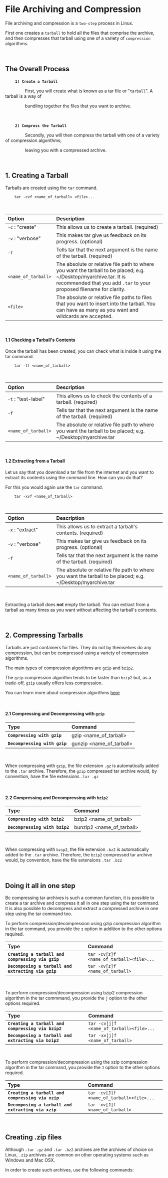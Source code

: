 # **File Archiving and Compression**

File archiving and compression is a `two-step` process in Linux.

First one creates a `tarball` to hold all the files that comprise the archive, and then
compresses that tarball using one of a variety of `compression` algorithms.

&nbsp;

## **The Overall Process**

&nbsp; &nbsp; &nbsp; &nbsp; **`1) Create a Tarball`**

&nbsp; &nbsp; &nbsp; &nbsp; &nbsp; &nbsp; &nbsp; &nbsp; First, you will create what is known as a tar file or "`tarball`". A tarball is a way of 

&nbsp; &nbsp; &nbsp; &nbsp; &nbsp; &nbsp; &nbsp; &nbsp; bundling together the files that you want to archive.

&nbsp;

&nbsp; &nbsp; &nbsp; &nbsp; **`2) Compress the Tarball`**

&nbsp; &nbsp; &nbsp; &nbsp; &nbsp; &nbsp; &nbsp; &nbsp; Secondly, you will then compress the tarball with one of a variety of compression algorithms; 

&nbsp; &nbsp; &nbsp; &nbsp; &nbsp; &nbsp; &nbsp; &nbsp; leaving you with a compressed archive.

&nbsp;

## **1. Creating a Tarball**

Tarballs are created using the `tar` command.

        tar -cvf <name_of_tarball> <file>...

&nbsp;

| Option | Description |
|:-------|:------------|
| `-c` : "create" | This allows us to create a tarball. (required) |
| `-v` : "verbose" | This makes tar give us feedback on its progress. (optional) |
| `-f` | Tells tar that the next argument is the name of the tarball. (required) |
| `<name_of_tarball>` | The absolute or relative file path to where you want the tarball to be placed; e.g. ~/Desktop/myarchive.tar. It is recommended that you add `.tar` to your proposed filename for clarity. |
| `<file>` | The absolute or relative file paths to files that you want to insert into the tarball. You can have as many as you want and wildcards are accepted. |

&nbsp;

#### **1.1 Checking a Tarball's Contents**

Once the tarball has been created, you can check what is inside it using the tar command.

        tar -tf <name_of_tarball>

&nbsp;

| Option | Description |
|:-------|:------------|
| `-t` : "test-label" | This allows us to check the contents of a tarball. (required) |
| `-f` | Tells tar that the next argument is the name of the tarball. (required) |
| `<name_of_tarball>` | The absolute or relative file path to where you want the tarball to be placed; e.g. ~/Desktop/myarchive.tar |

&nbsp;

#### **1.2 Extracting from a Tarball**

Let us say that you download a tar file from the internet and you want to extract its contents using the command line. How can you do that?

For this you would again use the `tar` command.

        tar -xvf <name_of_tarball>

&nbsp;

| Option | Description |
|:-------|:------------|
| `-x` : "extract" | This allows us to extract a tarball's contents. (required) |
| `-v` : "verbose" | This makes tar give us feedback on its progress. (optional) |
| `-f` | Tells tar that the next argument is the name of the tarball. (required) |
| `<name_of_tarball>` | The absolute or relative file path to where you want the tarball to be placed; e.g. ~/Desktop/myarchive.tar |

&nbsp;

Extracting a tarball does **not** empty the tarball. You can extract from a tarball as many times as you want without affecting the tarball's contents.

&nbsp;

## **2. Compressing Tarballs**

Tarballs are just containers for files. They do not by themselves do any compression, but can be compressed using a variety of compression algorithms.

The main types of compression algorithms are `gzip` and `bzip2`.

The `gzip` compression algorithm tends to be faster than `bzip2` but, as a trade-off, `gzip` usually offers less compression.

You can learn more about compression algorithms [here](https://www.rootusers.com/gzip-vs-bzip2-vs-xz-performance-comparison/)

&nbsp;

#### **2.1 Compressing and Decompressing with `gzip`**

| Type | Command |
|:-----|:--------|
| **`Compressing with gzip`** | gzip <name_of_tarball> |
| **`Decompressing with gzip`** | gunzip <name_of_tarball> |

&nbsp;

When compressing with `gzip`, the file extension `.gz` is automatically added to the `.tar` archive. Therefore, the `gzip` compressed tar archive would, by convention, have the file extensions `.tar .gz`

&nbsp;

#### **2.2 Compressing and Decompressing with `bzip2`**

| Type | Command |
|:-----|:--------|
| **`Compressing with bzip2`** | bzip2 <name_of_tarball> |
| **`Decompressing with bzip2`** | bunzip2 <name_of_tarball> |

&nbsp;

When compressing with `bzip2`, the file extension `.bz2` is automatically added to the `.tar` archive. Therefore, the `bzip2` compressed tar archive would, by convention, have the file extensions `.tar .bz2`

&nbsp;

## **Doing it all in one step**

Bc compressing tar archives is such a common function, it is possible to create a tar archive and compress it all in one step using the tar command. It is also possible to decompress and extract a compressed archive in one step using the tar command too.

To perform compression/decompression using gzip compression algorithm in the tar command, you provide the `z` option in addition to the other options required.

| Type | Command |
|:-----|:--------|
| **`Creating a tarball and compressing via gzip`** | `tar -cv[z]f <name_of_tarball><file>...` |
| **`Decomposing a tarball and extracting via gzip`** | `tar -xv[z]f <name_of_tarball>` |

&nbsp;

To perform compression/decompression using bzip2 compression algorithm in the tar commmand, you provide the `j` option to the other options required.

| Type | Command |
|:-----|:--------|
| **`Creating a tarball and compressing via bzip2`** | `tar -cv[j]f <name_of_tarball><file>...` |
| **`Decomposing a tarball and extracting via bzip2`** | `tar -xv[j]f <name_of_tarball>` |

&nbsp;

To perform compression/decompression using the xzip compression algorithm in the tar command, you provide the `J` option to the other options required.

| Type | Command |
|:-----|:--------|
| **`Creating a tarball and compressing via xzip`** | `tar -cv[J]f <name_of_tarball><file>...` |
| **`Decomposing a tarball and extracting via xzip`** | `tar -xv[J]f <name_of_tarball>` |

&nbsp;

## **Creating .zip files**

Although `.tar .gz` and `.tar .bz2` archives are the archives of choice on Linux, `.zip` archives are common on other operating systems such as Windows and Mac OSX.

In order to create such archives, use the following commands:

